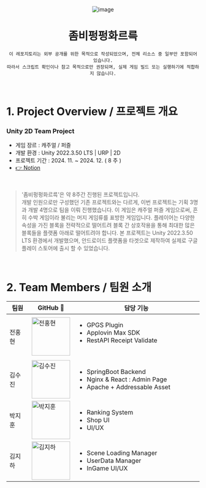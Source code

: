 <div align="center">

![image](https://github.com/user-attachments/assets/8f965760-d2d7-43c4-8d90-22c6dcd43b1c)

# 좀비펑펑화르륵
</div>
<div align="center">

```이 레포지토리는 외부 공개를 위한 목적으로 작성되었으며, 전체 리소스 중 일부만 포함되어 있습니다.```
<br/>
```따라서 스크립트 확인이나 참고 목적으로만 권장되며, 실제 게임 빌드 또는 실행하기에 적합하지 않습니다.```
    
</div>

<br/>

# 1. Project Overview / 프로젝트 개요
<h3> Unity 2D Team Project </h3>

- 게임 장르 : 캐주얼 / 퍼즐
- 개발 환경 : Unity 2022.3.50 LTS | URP | 2D
- 프로젝트 기간 : 2024. 11. ~ 2024. 12. ( 8 주 )
- [👉 Notion](https://brindle-amusement-a7d.notion.site/1585ab79c4d980dd9d9ffe4ef296a37d)
<br/>

> '좀비펑펑화르륵'은 약 8주간 진행된 프로젝트입니다. <br/>
> 개발 인원으로만 구성했던 기존 프로젝트와는 다르게, 이번 프로젝트는 기획 3명과 개발 4명으로 팀을 이뤄 진행했습니다.
> 이 게임은 캐주얼 퍼즐 게임으로써, 흔히 수박 게임이라 불리는 머지 게임류를 표방한 게임입니다.
> 플레이어는 다양한 속성을 가진 블록을 전략적으로 떨어트려 블록 간 상호작용을 통해 최대한 많은 블록들을 플랫폼 아래로 떨어트려야 합니다.
> 본 프로젝트는 Unity 2022.3.50 LTS 환경에서 개발했으며, 안드로이드 플랫폼을 타겟으로 제작하여 실제로 구글 플레이 스토어에 출시 할 수 있었습니다.

<br/>

# 2. Team Members / 팀원 소개

<div style="width:100%; margin:auto;">
    <table style="width:100%; border-collapse:collapse; table-layout:fixed;">
        <thead>
            <tr>
                <th>팀원</th>
                <th>GitHub 🔗</th>
                <th style="text-align:center;">담당 기능</th>
            </tr>
        </thead>
        <tbody>
            <tr>
                <td>전홍현</td>
                <td>
                    <a href="https://github.com/yogurtsharbet">
                        <img src="https://avatars.githubusercontent.com/u/173875486?v=4" alt="전홍현" width="100">
                    </a>
                </td>
                <td style="text-align:left;">
                    <ul>
                        <li>GPGS Plugin</li>
                        <li>Applovin Max SDK</li>
                        <li>RestAPI Receipt Validate
                        &nbsp;&nbsp;&nbsp;&nbsp;&nbsp;&nbsp;&nbsp;&nbsp;
                        &nbsp;&nbsp;&nbsp;&nbsp;&nbsp;&nbsp;&nbsp;&nbsp;
                        &nbsp;&nbsp;&nbsp;&nbsp;&nbsp;&nbsp;&nbsp;&nbsp;</li>
                    </ul>
                </td>
            </tr>
            <tr>
                <td>김수진</td>
                <td>
                    <a href="https://github.com/Nuuuing">
                        <img src="https://avatars.githubusercontent.com/u/76237796?v=4" alt="김수진" width="100">
                    </a>
                </td>
                <td style="text-align:left;">
                    <ul>
                        <li>SpringBoot Backend</li>
                        <li>Nginx & React : Admin Page</li>
                        <li>Apache + Addressable Asset</li>
                    </ul>
                </td>
            </tr>
            <tr>
                <td>박지훈</td>
                <td>
                    <a href="https://github.com/enterpd20">
                        <img src="https://avatars.githubusercontent.com/u/168811361?v=4" alt="박지훈" width="100">
                    </a>
                </td>
                <td style="text-align:left;">
                    <ul>
                        <li>Ranking System</li>
                        <li>Shop UI</li>
                        <li>UI/UX</li>
                    </ul>
                </td>
            </tr>
            <tr>
                <td>김지하</td>
                <td>
                    <a href="https://github.com/Under283">
                        <img src="https://avatars.githubusercontent.com/u/173889834?v=4" alt="김지하" width="100">
                    </a>
                </td>
                <td style="text-align:left;">
                    <ul>
                        <li>Scene Loading Manager</li>
                        <li>UserData Manager</li>
                        <li>InGame UI/UX</li>
                    </ul>
                </td>
            </tr>
        </tbody>
    </table>
</div>


<br/>
<br/>


